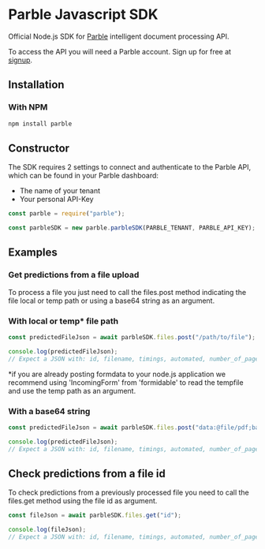 # Parble Javascript SDK

Official Node.js SDK for [Parble](https://parble.com/home) intelligent document processing API.

To access the API you will need a Parble account. Sign up for free at
[signup](https://parble.com/signup).

## Installation
### With NPM
```bash
npm install parble
```

## Constructor
The SDK requires 2 settings to connect and authenticate to the Parble API, which can be found in your Parble dashboard:
- The name of your tenant
- Your personal API-Key

```js
const parble = require("parble");

const parbleSDK = new parble.parbleSDK(PARBLE_TENANT, PARBLE_API_KEY);
```

## Examples
### Get predictions from a file upload
To process a file you just need to call the files.post method indicating the file local or temp path or using a base64 string as an argument.

### With local or temp* file path
```js
const predictedFileJson = await parbleSDK.files.post("/path/to/file");

console.log(predictedFileJson);
// Expect a JSON with: id, filename, timings, automated, number_of_pages and documents
```
*if you are already posting formdata to your node.js application we recommend using 'IncomingForm' from 'formidable' to read the tempfile and use the temp path as an argument.

### With a base64 string
```js
const predictedFileJson = await parbleSDK.files.post("data:@file/pdf;base64,JVBERi0c...");

console.log(predictedFileJson);
// Expect a JSON with: id, filename, timings, automated, number_of_pages and documents
```

## Check predictions from a file id
To check predictions from a previously processed file you need to call the files.get method using the file id as argument.
```js
const fileJson = await parbleSDK.files.get("id");

console.log(fileJson);
// Expect a JSON with: id, filename, timings, automated, number_of_pages and documents
```
